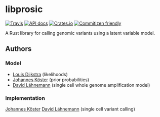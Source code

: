 # libprosic

[![Travis](https://img.shields.io/travis/PROSIC/libprosic.svg?maxAge=2592000?style=flat-square)](https://travis-ci.org/PROSIC/libprosic)
[![API docs](https://img.shields.io/badge/API-documentation-blue.svg)](https://docs.rs/libprosic)
[![Crates.io](https://img.shields.io/crates/d/libprosic.svg)](https://crates.io/crates/libprosic)
[![Commitizen friendly](https://img.shields.io/badge/commitizen-friendly-brightgreen.svg)](http://commitizen.github.io/cz-cli/)

A Rust library for calling genomic variants using a latent variable model.

## Authors

### Model

* [Louis Dijkstra](https://github.com/louisdijkstra) (likelihoods)
* [Johannes Köster](https://github.com/johanneskoester) (prior probabilities)
* [David Lähnemann](https://github.com/dlaehnemann) (single cell whole genome amplification model)

### Implementation

[Johannes Köster](https://github.com/johanneskoester)
[David Lähnemann](https://github.com/dlaehnemann) (single cell variant calling)
